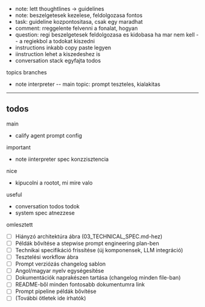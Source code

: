 - note: lett thoughtlines -> guidelines
- note: beszelgetesek kezelese, feldolgozasa fontos
- task: guideline kozpontositasa, csak egy maradhat
- comment: rreggelente felvenni a fonalat, hogyan
- question: regi beszelgetesek feldolgozasa es kidobasa ha mar nem kell
-- a regiekbol a todokat kiszedni
- instructions inkabb copy paste legyen
- iinstruction lehet a kiszedeshez is
- conversation stack egyfajta todos


topics branches
- note interpreter
-- main topic: prompt teszteles, kialakitas




-------------
todos
-------------
main
- calify agent prompt config


important
- note iinterpreter spec konzzisztencia

nice
- kipucolni a rootot, mi mire valo

useful
- conversation todos todok
- system spec atnezzese

omlesztett
- [ ] Hiányzó architektúra ábra (03_TECHNICAL_SPEC.md-hez)
- [ ] Példák bővítése a stepwise prompt engineering plan-ben
- [ ] Technikai specifikáció frissítése (új komponensek, LLM integráció)
- [ ] Tesztelési workflow ábra
- [ ] Prompt verziózás changelog sablon
- [ ] Angol/magyar nyelv egységesítése
- [ ] Dokumentációk naprakészen tartása (changelog minden file-ban)
- [ ] README-ből minden fontosabb dokumentumra link
- [ ] Prompt pipeline példák bővítése
- [ ] (További ötletek ide írhatók) 